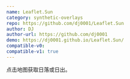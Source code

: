 ```yaml
---
name: Leaflet.Sun
category: synthetic-overlays
repo: https://github.com/dj0001/Leaflet.Sun
author: DJ
author-url: https://github.com/dj0001
demo: https://dj0001.github.io/Leaflet.Sun/
compatible-v0:
compatible-v1: true
---
```


点击地图获取日落或日出。
